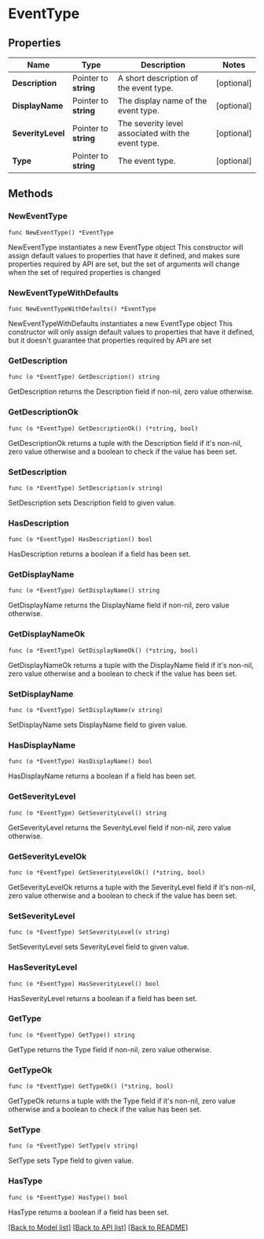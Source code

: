 # EventType

## Properties

Name | Type | Description | Notes
------------ | ------------- | ------------- | -------------
**Description** | Pointer to **string** | A short description of the event type. | [optional] 
**DisplayName** | Pointer to **string** | The display name of the event type. | [optional] 
**SeverityLevel** | Pointer to **string** | The severity level associated with the event type. | [optional] 
**Type** | Pointer to **string** | The event type. | [optional] 

## Methods

### NewEventType

`func NewEventType() *EventType`

NewEventType instantiates a new EventType object
This constructor will assign default values to properties that have it defined,
and makes sure properties required by API are set, but the set of arguments
will change when the set of required properties is changed

### NewEventTypeWithDefaults

`func NewEventTypeWithDefaults() *EventType`

NewEventTypeWithDefaults instantiates a new EventType object
This constructor will only assign default values to properties that have it defined,
but it doesn't guarantee that properties required by API are set

### GetDescription

`func (o *EventType) GetDescription() string`

GetDescription returns the Description field if non-nil, zero value otherwise.

### GetDescriptionOk

`func (o *EventType) GetDescriptionOk() (*string, bool)`

GetDescriptionOk returns a tuple with the Description field if it's non-nil, zero value otherwise
and a boolean to check if the value has been set.

### SetDescription

`func (o *EventType) SetDescription(v string)`

SetDescription sets Description field to given value.

### HasDescription

`func (o *EventType) HasDescription() bool`

HasDescription returns a boolean if a field has been set.

### GetDisplayName

`func (o *EventType) GetDisplayName() string`

GetDisplayName returns the DisplayName field if non-nil, zero value otherwise.

### GetDisplayNameOk

`func (o *EventType) GetDisplayNameOk() (*string, bool)`

GetDisplayNameOk returns a tuple with the DisplayName field if it's non-nil, zero value otherwise
and a boolean to check if the value has been set.

### SetDisplayName

`func (o *EventType) SetDisplayName(v string)`

SetDisplayName sets DisplayName field to given value.

### HasDisplayName

`func (o *EventType) HasDisplayName() bool`

HasDisplayName returns a boolean if a field has been set.

### GetSeverityLevel

`func (o *EventType) GetSeverityLevel() string`

GetSeverityLevel returns the SeverityLevel field if non-nil, zero value otherwise.

### GetSeverityLevelOk

`func (o *EventType) GetSeverityLevelOk() (*string, bool)`

GetSeverityLevelOk returns a tuple with the SeverityLevel field if it's non-nil, zero value otherwise
and a boolean to check if the value has been set.

### SetSeverityLevel

`func (o *EventType) SetSeverityLevel(v string)`

SetSeverityLevel sets SeverityLevel field to given value.

### HasSeverityLevel

`func (o *EventType) HasSeverityLevel() bool`

HasSeverityLevel returns a boolean if a field has been set.

### GetType

`func (o *EventType) GetType() string`

GetType returns the Type field if non-nil, zero value otherwise.

### GetTypeOk

`func (o *EventType) GetTypeOk() (*string, bool)`

GetTypeOk returns a tuple with the Type field if it's non-nil, zero value otherwise
and a boolean to check if the value has been set.

### SetType

`func (o *EventType) SetType(v string)`

SetType sets Type field to given value.

### HasType

`func (o *EventType) HasType() bool`

HasType returns a boolean if a field has been set.


[[Back to Model list]](../README.md#documentation-for-models) [[Back to API list]](../README.md#documentation-for-api-endpoints) [[Back to README]](../README.md)


